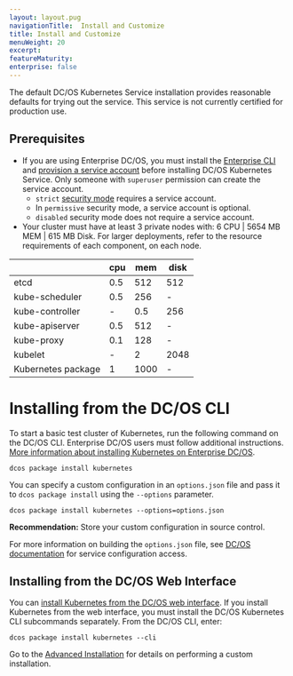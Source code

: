 ```yaml
---
layout: layout.pug
navigationTitle:  Install and Customize
title: Install and Customize
menuWeight: 20
excerpt:
featureMaturity:
enterprise: false
---
```


The default DC/OS Kubernetes Service installation provides reasonable defaults for trying out the service. This service is not currently certified for production use.

## Prerequisites

- If you are using Enterprise DC/OS, you must install the [Enterprise CLI](/1.9/cli/enterprise-cli/) and [provision a service account](/latest/security/service-auth/custom-service-auth/) before installing DC/OS Kubernetes Service. Only someone with `superuser` permission can create the service account.
  - `strict` [security mode](/1.10/security/ent/service-auth/) requires a service account.
  - In `permissive` security mode, a service account is optional.
  - `disabled` security mode does not require a service account.
- Your cluster must have at least 3 private nodes with: 6 CPU | 5654 MB MEM | 615 MB Disk. For larger deployments, refer to the resource requirements of each component, on each node.

|                   | cpu   | mem   | disk |
| ----------------- | ----- | ----- | ---- |
| etcd	            | 0.5	  | 512	  | 512  |
| kube-scheduler	  | 0.5	  | 256   |    - |
| kube-controller	  |   -   | 0.5	  | 256  |
| kube-apiserver	  | 0.5	  | 512   | -    |
| kube-proxy	      | 0.1	  | 128   |    - |
| kubelet	          |  -    | 2	    | 2048 |
| Kubernetes package|	1	    | 1000  |   -  |

# Installing from the DC/OS CLI

To start a basic test cluster of Kubernetes, run the following command on the DC/OS CLI. Enterprise DC/OS users must follow additional instructions. [More information about installing Kubernetes on Enterprise DC/OS](/latest/security/service-auth/custom-service-auth/).

```shell
dcos package install kubernetes
```

You can specify a custom configuration in an `options.json` file and pass it to `dcos package install` using the `--options` parameter.

```shell
dcos package install kubernetes --options=options.json
```

**Recommendation:** Store your custom configuration in source control.

For more information on building the `options.json` file, see [DC/OS documentation](/1.10/deploying-services/config-universe-service/) for service configuration access.

## Installing from the DC/OS Web Interface

You can [install Kubernetes from the DC/OS web interface](/latest/usage/managing-services/install/). If you install Kubernetes from the web interface, you must install the DC/OS Kubernetes CLI subcommands separately. From the DC/OS CLI, enter:

```shell
dcos package install kubernetes --cli
```

Go to the [Advanced Installation](/services/kubernetes/v0.1.0-1.7.5-beta/advanced-install) for details on performing a custom installation.
